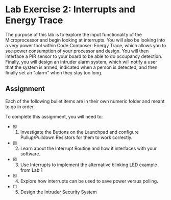 # Lab Exercise 2: Interrupts and Energy Trace
The purpose of this lab is to explore the input functionality of the Microprocessor and begin looking at interrupts. You will also be looking into a very power tool within Code Composer: Energy Trace, which allows you to see power consumption of your processor and design. You will then interface a PIR sensor to your board to be able to do occupancy detection. Finally, you will design an intruder alarm system, which will notify a user that the system is armed, indicated when a person is detected, and then finally set an "alarm" when they stay too long.

## Assignment
Each of the following bullet items are in their own numeric folder and meant to go in order.

To complete this assignment, you will need to:
- [x] 1. Investigate the Buttons on the Launchpad and configure Pullup/Pulldown Resistors for them to work correctly.
- [x] 2. Learn about the Interrupt Routine and how it interfaces with your software.
- [x] 3. Use Interrupts to implement the alternative blinking LED example from Lab 1
- [x] 4. Explore how interrupts can be used to save power versus polling.
- [ ] 5. Design the Intruder Security System
